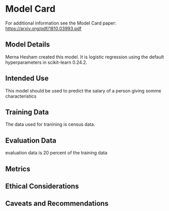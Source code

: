 # Model Card

For additional information see the Model Card paper: https://arxiv.org/pdf/1810.03993.pdf

## Model Details
Merna Hesham created this model. It is logistic regression using the default hyperparameters in scikit-learn 0.24.2.

## Intended Use
This model should be used to predict the salary of a person giving somme characteristics

## Training Data
The data used for tranining is census data. 

## Evaluation Data
evaluation data is 20 percent of the training data

## Metrics


## Ethical Considerations

## Caveats and Recommendations
